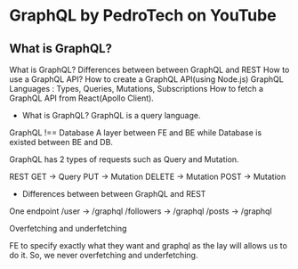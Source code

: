 # GraphQL by PedroTech on YouTube

## What is GraphQL?

What is GraphQL?
Differences between between GraphQL and REST
How to use a GraphQL API?
How to create a GraphQL API(using Node.js)
GraphQL Languages : Types, Queries, Mutations, Subscriptions
How to fetch a GraphQL API from React(Apollo Client).

- What is GraphQL?
  GraphQL is a query language.

GraphQL !== Database
A layer between FE and BE while Database is existed between BE and DB.

GraphQL has 2 types of requests such as Query and Mutation.

REST
GET -> Query
PUT -> Mutation
DELETE -> Mutation
POST -> Mutation

- Differences between between GraphQL and REST

One endpoint
/user -> /graphql
/followers -> /graphql
/posts -> /graphql

Overfetching and underfetching

FE to specify exactly what they want and graphql as the lay will allows us to do it. So, we never overfetching and underfetching.
